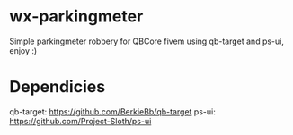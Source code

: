 # wx-parkingmeter
Simple parkingmeter robbery for QBCore fivem using qb-target and ps-ui, enjoy :)

# Dependicies
qb-target: https://github.com/BerkieBb/qb-target
ps-ui: https://github.com/Project-Sloth/ps-ui
